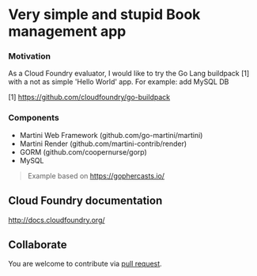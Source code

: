 Very simple and stupid Book management app
====
### Motivation
As a Cloud Foundry evaluator, I would like to try the Go Lang buildpack [1] with a not as simple 'Hello World' app. For example: add MySQL DB

[1] https://github.com/cloudfoundry/go-buildpack

### Components
* Martini Web Framework (github.com/go-martini/martini)
* Martini Render (github.com/martini-contrib/render)
* GORM (github.com/coopernurse/gorp)
* MySQL

> Example based on https://gophercasts.io/


## Cloud Foundry documentation

http://docs.cloudfoundry.org/

## Collaborate

You are welcome to contribute via [pull request](https://help.github.com/articles/using-pull-requests).

